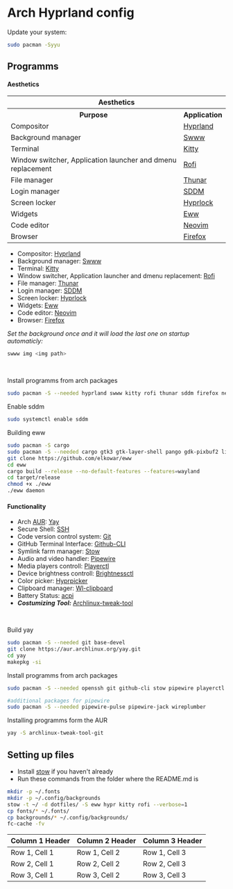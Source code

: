 # Arch Hyprland config

Update your system:
```bash
sudo pacman -Syyu
```

## Programms

#### Aesthetics

<table>
    <tr>
        <th colspan="2">Aesthetics</th>
    </tr>
    <tr>
        <th>Purpose</th>
        <th>Application</th>
    </tr>
    <tr>
        <td>Compositor</td>
        <td><a href="https://hyprland.org/">Hyprland</a></td>
    </tr>
    <tr>
        <td>Background manager</td>
        <td><a href="https://github.com/GhostNaN/mpvpaper">Swww</a></td>
    </tr>
    <tr>
        <td>Terminal</td>
        <td><a href="https://github.com/kovidgoyal/kitty">Kitty</a></td>
    </tr>
    <tr>
        <td>Window switcher, Application launcher and dmenu replacement</td>
        <td><a href="https://github.com/davatorium/rofi">Rofi</a></td>
    </tr>
    <tr>
        <td>File manager</td>
        <td><a href="https://github.com/xfce-mirror/thunar">Thunar</a></td>
    </tr>
    <tr>
        <td>Login manager</td>
        <td><a href="https://github.com/sddm/sddm">SDDM</a></td>
    </tr>
    <tr>
        <td>Screen locker</td>
        <td><a href="https://github.com/hyprwm/hyprlock">Hyprlock</a></td>
    </tr>
    <tr>
        <td>Widgets</td>
        <td><a href="https://github.com/elkowar/eww?tab=readme-ov-file">Eww</a></td>
    </tr>
    <tr>
        <td>Code editor</td>
        <td><a href="https://github.com/neovim/neovim">Neovim</a></td>
    </tr>
    <tr>
        <td>Browser</td>
        <td><a href="https://wiki.archlinux.org/title/Firefox">Firefox</a></td>
    </tr>
</table>


- Compositor: [Hyprland](https://hyprland.org/)
- Background manager: [Swww](https://github.com/GhostNaN/mpvpaper)
- Terminal: [Kitty](https://github.com/kovidgoyal/kitty)
- Window switcher, Application launcher and dmenu replacement: [Rofi](https://github.com/davatorium/rofi)
- File manager: [Thunar](https://github.com/xfce-mirror/thunar)
- Login manager: [SDDM](https://github.com/sddm/sddm)
- Screen locker: [Hyprlock](https://github.com/hyprwm/hyprlock)
- Widgets: [Eww](https://github.com/elkowar/eww?tab=readme-ov-file)
- Code editor: [Neovim](https://github.com/neovim/neovim)
- Browser: [Firefox](https://wiki.archlinux.org/title/Firefox)

*Set the background once and it will load the last one on startup automaticly:*
```bash
swww img <img path>
```
<br>

Install programms from arch packages
```bash
sudo pacman -S --needed hyprland swww kitty rofi thunar sddm firefox neovim neofetch hyprlock
```

Enable sddm
```bash
sudo systemctl enable sddm
```

<!-- Install programms from arch AUR(first get [Yay](https://wiki.archlinux.org/title/Arch_User_Repository))
```bash
yay -S
``` -->

Building eww
```bash
sudo pacman -S cargo
sudo pacman -S --needed cargo gtk3 gtk-layer-shell pango gdk-pixbuf2 libdbusmenu-gtk3 cairo glib2 gcc-libs glibc
git clone https://github.com/elkowar/eww
cd eww
cargo build --release --no-default-features --features=wayland
cd target/release
chmod +x ./eww
./eww daemon
```

#### Functionality
- Arch [AUR](https://wiki.archlinux.org/title/Arch_User_Repository): [Yay](https://github.com/Jguer/yay)
- Secure Shell: [SSH](https://wiki.archlinux.org/title/OpenSSH)
- Code version control system: [Git](https://wiki.archlinux.org/title/Git)
- GitHub Terminal Interface: [Github-CLI](https://github.com/cli/cli#installation)
- Symlink farm manager: [Stow](https://github.com/aspiers/stow)
- Audio and video handler: [Pipewire](https://github.com/PipeWire/pipewire)
- Media players controll: [Playerctl](https://github.com/altdesktop/playerctl)
- Device brightness controll: [Brightnessctl](https://github.com/Hummer12007/brightnessctl)
- Color picker: [Hyprpicker](https://github.com/hyprwm/hyprpicker)
- Clipboard manager: [Wl-clipboard](https://github.com/bugaevc/wl-clipboard)
- Battery Status: [acpi](https://archlinux.org/packages/extra/x86_64/acpi/)
- ***Costumizing Tool:*** [Archlinux-tweak-tool](https://github.com/arcolinux/archlinux-tweak-tool)

<br>

Build yay
```bash
sudo pacman -S --needed git base-devel
git clone https://aur.archlinux.org/yay.git
cd yay
makepkg -si
```

Install programms from arch packages
```bash
sudo pacman -S --needed openssh git github-cli stow pipewire playerctl brightnessctl hyprpicker wl-clipboard acpi

#additional packages for pipewire
sudo pacman -S --needed pipewire-pulse pipewire-jack wireplumber
```

Installing programms form the AUR
```bash
yay -S archlinux-tweak-tool-git
```

## Setting up files
- Install [stow](https://github.com/aspiers/stow) if you haven't already
- Run these commands from the folder where the README.md is
```bash
mkdir -p ~/.fonts
mkdir -p ~/.config/backgrounds
stow -t ~/ -d dotfiles/ -S eww hypr kitty rofi --verbose=1
cp fonts/* ~/.fonts/
cp backgrounds/* ~/.config/backgrounds/
fc-cache -fv
```


| Column 1 Header | Column 2 Header | Column 3 Header |
|------------------|-----------------|-----------------|
| Row 1, Cell 1   | Row 1, Cell 2   | Row 1, Cell 3   |
| Row 2, Cell 1   | Row 2, Cell 2   | Row 2, Cell 3   |
| Row 3, Cell 1   | Row 3, Cell 2   | Row 3, Cell 3   |
